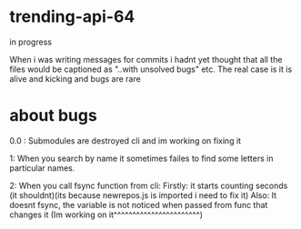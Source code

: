 # trending-api-64

in progress

When i was writing messages for commits i hadnt yet thought that all the files would be captioned as "..with unsolved bugs" etc. 
The real case is it is alive and kicking and bugs are rare

# about bugs
0.0 : Submodules are destroyed cli and im working on fixing it

1: When you search by name it sometimes failes to find some letters in particular names.

2: When you call fsync function from cli: 
Firstly: it starts counting seconds (it shouldnt)(its because newrepos.js is imported i need to fix it)
Also: It doesnt fsync, the variable is not noticed when passed from func that changes it
(Im working on it^^^^^^^^^^^^^^^^^^^^^^^)
